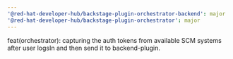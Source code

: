 ```yaml
---
'@red-hat-developer-hub/backstage-plugin-orchestrator-backend': major
'@red-hat-developer-hub/backstage-plugin-orchestrator': major
---
```


feat(orchestrator): capturing the auth tokens from available SCM systems after user logsIn and then send it to backend-plugin.
